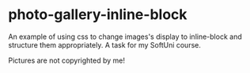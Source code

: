 # photo-gallery-inline-block

An example of using css to change images's display to inline-block and structure them appropriately. A task for my SoftUni course.

Pictures are not copyrighted by me!
